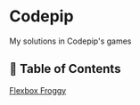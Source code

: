 # Codepip
My solutions in Codepip's games

## 📖 Table of Contents
[Flexbox Froggy](https://github.com/Giannasaurus/codepip/tree/main/flexbox-froggy)